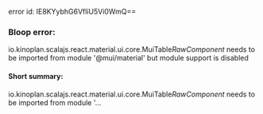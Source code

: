error id: IE8KYybhG6VfliU5Vi0WmQ==
### Bloop error:

io.kinoplan.scalajs.react.material.ui.core.MuiTable$RawComponent$ needs to be imported from module '@mui/material' but module support is disabled
#### Short summary: 

io.kinoplan.scalajs.react.material.ui.core.MuiTable$RawComponent$ needs to be imported from module '...